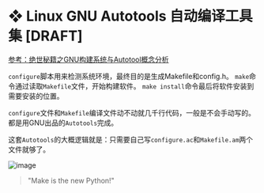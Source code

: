 # ❖ Linux GNU Autotools 自动编译工具集 [DRAFT]

[参考：绝世秘籍之GNU构建系统与Autotool概念分析](https://www.linuxprobe.com/system-gnu-autotool.html)

`configure`脚本用来检测系统环境，最终目的是生成Makefile和config.h。
`make`命令通过读取`Makefile`文件，开始构建软件。
`make install`命令最后将软件安装到需要安装的位置。

`configure`文件和`Makefile`编译文件动不动就几千行代码，一般是不会手动写的。都是用GNU出品的`Autotools`完成。

这套`Autotools`的大概逻辑就是：只需要自己写`configure.ac`和`Makefile.am`两个文件就够了。

![image](https://user-images.githubusercontent.com/14041622/56263481-a875a300-6115-11e9-961b-c18057c8c3f1.png)


> "Make is the new Python!"